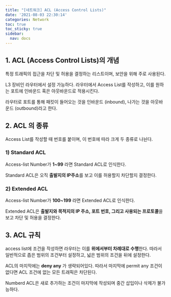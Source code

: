 ```yaml
---
title: "[네트워크] ACL (Access Control Lists)"
date: '2021-08-03 22:30:14'
categories: Network
toc: true
toc_sticky: true
sidebar:
  nav: docs
---
```


## 1. ACL (Access Control Lists)의 개념

특정 트래픽의 접근을 차단 및 허용을 결정하는 리스트이며, 보안을 위해 주로 사용된다.

L3 장비인 라우터에서 설정 가능하다. 라우터에서 Access List를 작성하고, 이를 원하는 포트에 인바운드 혹은 아웃바운드로 적용시킨다.

라우터로 포트를 통해 패킷이 들어오는 것을 인바운드 (inbound), 나가는 것을 아웃바운드 (outbound)라고 한다.



## 2. ACL 의 종류

Access List를 작성할 때 번호를 붙이며, 이 번호에 따라 크게 두 종류로 나뉜다.

### 1) Standard ACL

Access-list Number가 **1~99** 라면 Standard ACL로 인식한다. 

Standard ACL은 오직 **출발지의 IP주소**를 보고 이를 허용할지 차단할지 결정한다.



### 2) Extended ACL

Access-list Number가 **100~199** 라면 Extended ACL로 인식한다.

Extended ACL은 **출발지와 목적지의 IP 주소, 포트 번호, 그리고 사용되는 프로토콜**을 보고 차단 및 허용을 결정한다.



## 3. ACL 규칙

access list에 조건을 작성하면 라우터는 이를 **위에서부터 차례대로 수행**한다. 따라서 일반적으로 좁은 범위의 조건부터 설정하고, 넓은 범위의 조건을 뒤에 설정한다. 

ACL의 마지막에는 **deny any** 가 생략되어있다. 따라서 마지막에 permit any 조건이 없다면 ACL 조건에 없는 모든 트래픽은 차단된다.

Numberd ACL은 새로 추가하는 조건이 마지막에 작성되며 중간 삽입이나 삭제가 불가능하다.